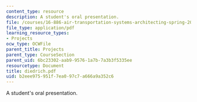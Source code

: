 ```yaml
---
content_type: resource
description: A student's oral presentation.
file: /courses/16-886-air-transportation-systems-architecting-spring-2004/b2eee975951f7ea097c7a666a9a352c6_diedrich.pdf
file_type: application/pdf
learning_resource_types:
- Projects
ocw_type: OCWFile
parent_title: Projects
parent_type: CourseSection
parent_uid: 6bc23302-aab9-9576-1a7b-7a3b3f5335ee
resourcetype: Document
title: diedrich.pdf
uid: b2eee975-951f-7ea0-97c7-a666a9a352c6
---
```

A student's oral presentation.

